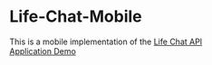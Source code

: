 # Life-Chat-Mobile
This is a mobile implementation of the [Life Chat API](https://github.com/hussein112/Graduation-Project) <br>
[Application Demo](https://www.youtube.com/playlist?list=PLcYW8_6cb3mnN0ufCvj_-XcF9E0WhWKYO)
